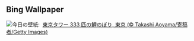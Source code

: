 ## Bing Wallpaper
![](https://www.bing.com/th?id=OHR.Koinobori2025_JA-JP0438864566_UHD.jpg&w=1000)今日の壁紙: &nbsp;[東京タワー 333 匹の鯉のぼり, 東京 (© Takashi Aoyama/寄稿者/Getty Images)](https://www.bing.com/th?id=OHR.Koinobori2025_JA-JP0438864566_UHD.jpg)
<br><br/>

